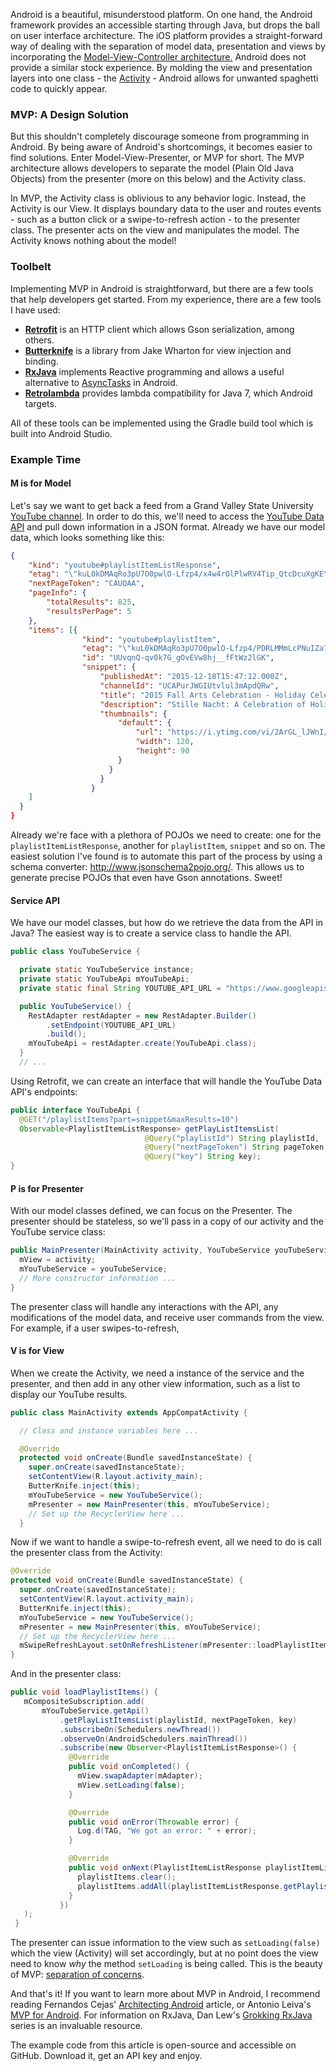 Android is a beautiful, misunderstood platform. On one hand, the Android framework
provides an accessible starting through Java, but drops the ball on user interface architecture.
The iOS platform provides a straight-forward way of dealing with the separation of model data,
presentation and views by incorporating the [Model-View-Controller architecture.](https://developer.apple.com/library/ios/documentation/General/Conceptual/DevPedia-CocoaCore/MVC.html)
Android does not provide a similar stock experience.
By molding the view and presentation layers into one class - the
[Activity](http://developer.android.com/guide/components/activities.html) - Android allows for unwanted spaghetti code to quickly appear.

### MVP: A Design Solution

But this shouldn't completely discourage someone from programming in Android. By
being aware of Android's shortcomings, it becomes easier to find solutions.
Enter Model-View-Presenter, or MVP for short. The MVP architecture allows
developers to separate the model (Plain Old Java Objects) from the presenter
(more on this below) and the Activity class.

In MVP, the Activity class is oblivious to any behavior logic. Instead, the Activity
is our View. It displays boundary data to the user and routes events - such as
a button click or a swipe-to-refresh action - to the presenter class. The presenter acts
on the view and manipulates the model. The Activity knows nothing about the model!

### Toolbelt

Implementing MVP in Android is straightforward, but there are a few tools that help
developers get started. From my experience, there are a few tools I have used:
* __[Retrofit](http://square.github.io/retrofit/)__ is an HTTP client which allows Gson serialization, among others.
* __[Butterknife](http://jakewharton.github.io/butterknife/)__ is a library from Jake Wharton for view injection and binding.
* __[RxJava](https://github.com/ReactiveX/RxJava)__ implements Reactive programming and allows a
useful alternative to [AsyncTasks](http://developer.android.com/reference/android/os/AsyncTask.html) in Android.
* __[Retrolambda](https://github.com/orfjackal/retrolambda)__ provides lambda compatibility for Java 7, which Android targets.

All of these tools can be implemented using the Gradle build tool which is built into Android Studio.

### Example Time

#### M is for Model
Let's say we want to get back a feed from a Grand Valley State University [YouTube channel](https://www.youtube.com/user/gvsu).
In order to do this, we'll need to access the [YouTube Data API](https://developers.google.com/youtube/v3/)
and pull down information in a JSON format. Already we have our model data, which looks something like this:

```json
{
    "kind": "youtube#playlistItemListResponse",
    "etag": "\"kuL0kDMAqRo3pU7O0pwlO-Lfzp4/x4w4rOlPlwRV4Tip_QtcDcuXgKE\"",
    "nextPageToken": "CAUQAA",
    "pageInfo": {
        "totalResults": 825,
        "resultsPerPage": 5
    },
    "items": [{
                "kind": "youtube#playlistItem",
                "etag": "\"kuL0kDMAqRo3pU7O0pwlO-Lfzp4/PDRLMMmLcPNuIZa7NgIiBA6XN3Q\"",
                "id": "UUvqnQ-qv0k7G_gOvEVw8hj__fFtWz2lGK",
                "snippet": {
                    "publishedAt": "2015-12-18T15:47:12.000Z",
                    "channelId": "UCAPurJWGIUtvlul3mApdQRw",
                    "title": "2015 Fall Arts Celebration - Holiday Celebration",
                    "description": "Stille Nacht: A Celebration of Holiday Music from Europe",
                    "thumbnails": {
                        "default": {
                            "url": "https://i.ytimg.com/vi/2ArGL_lJWnI/default.jpg",
                            "width": 120,
                            "height": 90
                        }
                      }
                    }
                  }
    ]
  }
}
```
Already we're face with a plethora of POJOs we need to create: one for the
`playlistItemListResponse`, another for `playlistItem`, `snippet` and so on. The
easiest solution I've found is to automate this part of the process by using a schema
converter: http://www.jsonschema2pojo.org/. This allows us to generate precise POJOs that
even have Gson annotations. Sweet!

#### Service API
We have our model classes, but how do we retrieve the data from the API in Java?
The easiest way is to create a service class to handle the API.
```java
public class YouTubeService {

  private static YouTubeService instance;
  private static YouTubeApi mYouTubeApi;
  private static final String YOUTUBE_API_URL = "https://www.googleapis.com/youtube/v3";

  public YouTubeService() {
    RestAdapter restAdapter = new RestAdapter.Builder()
        .setEndpoint(YOUTUBE_API_URL)
        .build();
    mYouTubeApi = restAdapter.create(YouTubeApi.class);
  }
  // ...
```
Using Retrofit, we can create an interface that will handle the YouTube Data API's endpoints:

```java
public interface YouTubeApi {
  @GET("/playlistItems?part=snippet&maxResults=10")
  Observable<PlaylistItemListResponse> getPlayListItemsList(
                              @Query("playlistId") String playlistId,
                              @Query("nextPageToken") String pageToken,
                              @Query("key") String key);
}
```

#### P is for Presenter

With our model classes defined, we can focus on the Presenter. The presenter should
be stateless, so we'll pass in a copy of our activity and the YouTube service class:
```java
public MainPresenter(MainActivity activity, YouTubeService youTubeService) {
  mView = activity;
  mYouTubeService = youTubeService;
  // More constructor information ...
}
```
The presenter class will handle any interactions with the API, any modifications of the model data,
and receive user commands from the view. For example, if a user swipes-to-refresh,

#### V is for View
When we create the Activity, we need a instance of the service and the presenter, and
then add in any other view information, such as a list to display our YouTube results.
```java
public class MainActivity extends AppCompatActivity {

  // Class and instance variables here ...

  @Override
  protected void onCreate(Bundle savedInstanceState) {
    super.onCreate(savedInstanceState);
    setContentView(R.layout.activity_main);
    ButterKnife.inject(this);
    mYouTubeService = new YouTubeService();
    mPresenter = new MainPresenter(this, mYouTubeService);
    // Set up the RecyclerView here ...
  }
```
Now if we want to handle a swipe-to-refresh event, all we need to do is call the
presenter class from the Activity:
```java
@Override
protected void onCreate(Bundle savedInstanceState) {
  super.onCreate(savedInstanceState);
  setContentView(R.layout.activity_main);
  ButterKnife.inject(this);
  mYouTubeService = new YouTubeService();
  mPresenter = new MainPresenter(this, mYouTubeService);
  // Set up the RecyclerView here ...
  mSwipeRefreshLayout.setOnRefreshListener(mPresenter::loadPlaylistItems);
}
```
And in the presenter class:
```java
public void loadPlaylistItems() {
   mCompositeSubscription.add(
       mYouTubeService.getApi()
           .getPlayListItemsList(playlistId, nextPageToken, key)
           .subscribeOn(Schedulers.newThread())
           .observeOn(AndroidSchedulers.mainThread())
           .subscribe(new Observer<PlaylistItemListResponse>() {
             @Override
             public void onCompleted() {
               mView.swapAdapter(mAdapter);
               mView.setLoading(false);
             }

             @Override
             public void onError(Throwable error) {
               Log.d(TAG, "We got an error: " + error);
             }

             @Override
             public void onNext(PlaylistItemListResponse playlistItemListResponse) {
               playlistItems.clear();
               playlistItems.addAll(playlistItemListResponse.getPlaylistItems());
             }
           })
   );
 }
```
The presenter can issue information to the view such as `setLoading(false)` which
the view (Activity) will set accordingly, but at no point does the view need to know
_why_ the method `setLoading` is being called. This is the beauty of MVP: [separation of concerns](http://fernandocejas.com/2014/09/03/architecting-android-the-clean-way/).

And that's it! If you want to learn more about MVP in Android, I recommend reading Fernandos Cejas' [Architecting Android](http://fernandocejas.com/2014/09/03/architecting-android-the-clean-way/)
article, or Antonio Leiva's [MVP for Android](http://antonioleiva.com/mvp-android/).
For information on RxJava, Dan Lew's [Grokking RxJava](http://blog.danlew.net/2014/09/15/grokking-rxjava-part-1/) series is an invaluable resource.

The example code from this article is open-source and accessible on GitHub. Download it, get an API key and enjoy.
